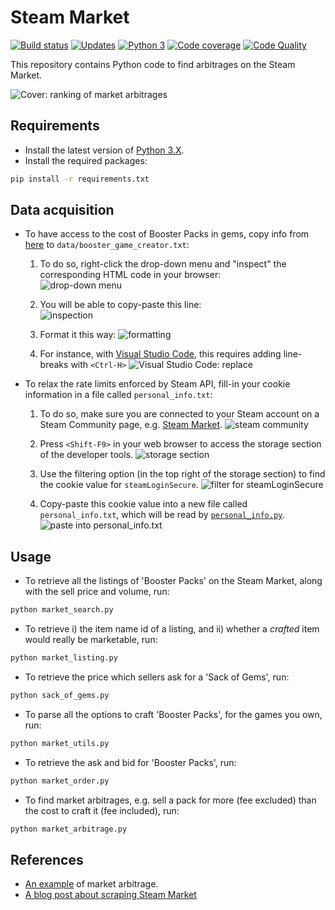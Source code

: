 # Steam Market


[![Build status][build-image]][build]
[![Updates][dependency-image]][pyup]
[![Python 3][python3-image]][pyup]
[![Code coverage][codecov-image]][codecov]
[![Code Quality][codacy-image]][codacy]

This repository contains Python code to find arbitrages on the Steam Market.

![Cover: ranking of market arbitrages](https://github.com/woctezuma/steam-market/wiki/img/rBxZxHX.png)

## Requirements

-   Install the latest version of [Python 3.X](https://www.python.org/downloads/).
-   Install the required packages:

```bash
pip install -r requirements.txt
```

## Data acquisition

-   To have access to the cost of Booster Packs in gems, copy info from [here](https://steamcommunity.com/tradingcards/boostercreator/) to `data/booster_game_creator.txt`:

    1. To do so, right-click the drop-down menu and "inspect" the corresponding HTML code in your browser:   
![drop-down menu](https://github.com/woctezuma/steam-market/wiki/img/jU6iI8n.png)

    2. You will be able to copy-paste this line:    
![inspection](https://github.com/woctezuma/steam-market/wiki/img/y1QSzS7.png)

    3. Format it this way:
![formatting](https://github.com/woctezuma/steam-market/wiki/img/YAtWJ5O.png)

    4. For instance, with [Visual Studio Code](https://code.visualstudio.com/), this requires adding line-breaks with `<Ctrl-H>`
![Visual Studio Code: replace](https://github.com/woctezuma/steam-market/wiki/img/aPKEI7W.png)

-   To relax the rate limits enforced by Steam API, fill-in your cookie information in a file called `personal_info.txt`:

    1. To do so, make sure you are connected to your Steam account on a Steam Community page, e.g. [Steam Market](https://steamcommunity.com/market/). 
![steam community](https://github.com/woctezuma/steam-market/wiki/img/K0P9Uxu.png)

    2. Press `<Shift-F9>` in your web browser to access the storage section of the developer tools.
![storage section](https://github.com/woctezuma/steam-market/wiki/img/xGfyU7r.png)
    
    3. Use the filtering option (in the top right of the storage section) to find the cookie value for `steamLoginSecure`.
![filter for steamLoginSecure](https://github.com/woctezuma/steam-market/wiki/img/YhlPlUy.png)    
    
    4. Copy-paste this cookie value into a new file called `personal_info.txt`, which will be read by [`personal_info.py`](personal_info.py).
![paste into personal_info.txt](https://github.com/woctezuma/steam-market/wiki/img/hMiqZJH.png)    

## Usage

-   To retrieve all the listings of 'Booster Packs' on the Steam Market, along with the sell price and volume, run:

```bash
python market_search.py
```

-   To retrieve i) the item name id of a listing, and ii) whether a *crafted* item would really be marketable, run:

```bash
python market_listing.py
```

-   To retrieve the price which sellers ask for a 'Sack of Gems', run:

```bash
python sack_of_gems.py
```

-   To parse all the options to craft 'Booster Packs', for the games you own, run:

```bash
python market_utils.py
```

-   To retrieve the ask and bid for 'Booster Packs', run:

```bash
python market_order.py
```

-   To find market arbitrages, e.g. sell a pack for more (fee excluded) than the cost to craft it (fee included), run:

```bash
python market_arbitrage.py
```

## References

-   [An example](https://www.resetera.com/threads/pc-gaming-era-april-2019-goodbye-uzzy-is-your-new-king.108742/page-123#post-20167882) of market arbitrage.
-   [A blog post about scraping Steam Market](https://www.blakeporterneuro.com/learning-python-project-3-scrapping-data-from-steams-community-market/)

<!-- Definitions -->

[build]: <https://travis-ci.org/woctezuma/steam-market>
[build-image]: <https://travis-ci.org/woctezuma/steam-market.svg?branch=master>

[pyup]: <https://pyup.io/repos/github/woctezuma/steam-market/>
[dependency-image]: <https://pyup.io/repos/github/woctezuma/steam-market/shield.svg>
[python3-image]: <https://pyup.io/repos/github/woctezuma/steam-market/python-3-shield.svg>

[codecov]: <https://codecov.io/gh/woctezuma/steam-market>
[codecov-image]: <https://codecov.io/gh/woctezuma/steam-market/branch/master/graph/badge.svg>

[codacy]: <https://www.codacy.com/app/woctezuma/steam-market>
[codacy-image]: <https://api.codacy.com/project/badge/Grade/c1b2f9f7a02a47a4baa22f6439be9c8a>

